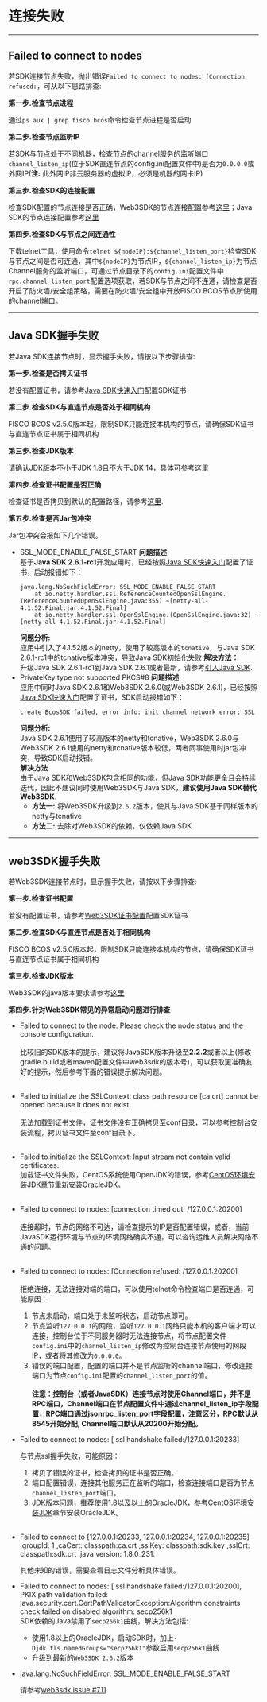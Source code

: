 # 连接失败
<hr>

## Failed to connect to nodes

若SDK连接节点失败，抛出错误`Failed to connect to nodes: [Connection refused:`，可从以下思路排查:

**第一步.检查节点进程**

通过`ps aux | grep fisco bcos`命令检查节点进程是否启动

**第二步.检查节点监听IP**

若SDK与节点处于不同机器，检查节点的channel服务的监听端口`channel_listen_ip`(位于SDK直连节点的config.ini配置文件中)是否为`0.0.0.0`或外网IP(**注:** 此外网IP非云服务器的虚拟IP，必须是机器的网卡IP)

**第三步.检查SDK的连接配置**

检查SDK配置的节点连接是否正确，Web3SDK的节点连接配置参考[这里](../sdk/java_sdk.html#spring)；Java SDK的节点连接配置参考[这里](../sdk/java_sdk/configuration.html#id6)

**第四步.检查SDK与节点之间连通性**

下载telnet工具，使用命令`telnet ${nodeIP}:${channel_listen_port}`检查SDK与节点之间是否可连通，其中`${nodeIP}`为节点IP，`${channel_listen_ip}`为节点Channel服务的监听端口，可通过节点目录下的`config.ini`配置文件中`rpc.channel_listen_port`配置选项获取，若SDK与节点之间不连通，请检查是否开启了防火墙/安全组策略，需要在防火墙/安全组中开放FISCO BCOS节点所使用的channel端口。
<hr>

## Java SDK握手失败

若Java SDK连接节点时，显示握手失败，请按以下步骤排查: 

**第一步.检查是否拷贝证书**

若没有配置证书，请参考[Java SDK快速入门](../sdk/java_sdk/quick_start.html#sdk)配置SDK证书

**第二步.检查SDK与直连节点是否处于相同机构**

FISCO BCOS v2.5.0版本起，限制SDK只能连接本机构的节点，请确保SDK证书与直连节点证书属于相同机构

**第三步.检查JDK版本**

请确认JDK版本不小于JDK 1.8且不大于JDK 14，具体可参考[这里](./java_sdk.html#java)

**第四步.检查证书配置是否正确**

检查证书是否拷贝到默认的配置路径，请参考[这里](./java_sdk.html#id1).

**第五步.检查是否Jar包冲突**

Jar包冲突会报如下几个错误。
- SSL_MODE_ENABLE_FALSE_START
    **问题描述**<br>
    基于**Java SDK 2.6.1-rc1**开发应用时，已经按照[Java SDK快速入门](../sdk/java_sdk/quick_start.md)配置了证书，启动报错如下：
    ```
    java.lang.NoSuchFieldError: SSL_MODE_ENABLE_FALSE_START
        at io.netty.handler.ssl.ReferenceCountedOpenSslEngine.(ReferenceCountedOpenSslEngine.java:355) ~[netty-all-4.1.52.Final.jar:4.1.52.Final]
        at io.netty.handler.ssl.OpenSslEngine.(OpenSslEngine.java:32) ~[netty-all-4.1.52.Final.jar:4.1.52.Final]
    ```
    **问题分析:**<br>
    应用中引入了4.1.52版本的netty，使用了较高版本的`tcnative`，与Java SDK 2.6.1-rc1中的tcnative版本冲突，导致Java SDK初始化失败
    **解决方法：**<br>
    升级Java SDK 2.6.1-rc1到Java SDK 2.6.1或者最新，请参考[引入Java SDK](../sdk/java_sdk/quick_start.html#java-sdk).
- PrivateKey type not supported PKCS#8
    **问题描述**<br>
    应用中同时Java SDK 2.6.1和Web3SDK 2.6.0(或Web3SDK 2.6.1)，已经按照[Java SDK快速入门](../sdk/java_sdk/quick_start.md)配置了证书，SDK启动报错如下：
    ```bash
    create BcosSDK failed, error info: init channel network error: SSL context init failed, please make sure your cert and key files are properly configured. error info: PrivateKey type not supported PKCS#8
    ```
    **问题分析:**<br>
    Java SDK 2.6.1使用了较高版本的netty和tcnative，Web3SDK 2.6.0与Web3SDK 2.6.1使用的netty和tcnative版本较低，两者同事使用时jar包冲突，导致SDK启动报错。<br>
    **解决方法**<br>
    由于Java SDK和Web3SDK包含相同的功能，但Java SDK功能更全且会持续迭代，因此不建议同时使用Web3SDK与Java SDK，**建议使用Java SDK替代Web3SDK**.
    - **方法一:** 将Web3SDK升级到`2.6.2`版本，使其与Java SDK基于同样版本的netty与tcnative
    - **方法二:** 去除对Web3SDK的依赖，仅依赖Java SDK
<hr>

## web3SDK握手失败

若Web3SDK连接节点时，显示握手失败，请按以下步骤排查: 

**第一步.检查证书配置**

若没有配置证书，请参考[Web3SDK证书配置](../sdk/java_sdk.html#id2)配置SDK证书

**第二步.检查SDK与直连节点是否处于相同机构**

FISCO BCOS v2.5.0版本起，限制SDK只能连接本机构的节点，请确保SDK证书与直连节点证书属于相同机构

**第三步.检查JDK版本**

Web3SDK的java版本要求请参考[这里](./sdk.html#java)

**第四步.针对Web3SDK常见的异常启动问题进行排查**
- Failed to connect to the node. Please check the node status and the console configuration.<br>    
  比较旧的SDK版本的提示，建议将JavaSDK版本升级至**2.2.2**或者以上(修改gradle.build或者maven配置文件中web3sdk的版本号)，可以获取更准确友好的提示，然后参考下面的错误提示解决问题。<br> <br>    

- Failed to initialize the SSLContext: class path resource [ca.crt] cannot be opened because it does not exist. <br>   
  无法加载到证书文件，证书文件没有正确拷贝至conf目录，可以参考控制台安装流程，拷贝证书文件至conf目录下。<br><br>  

- Failed to initialize the SSLContext: Input stream not contain valid certificates. <br> 
  加载证书文件失败，CentOS系统使用OpenJDK的错误，参考[CentOS环境安装JDK](../manual/console.html#java)章节重新安装OracleJDK。<br><br> 

- Failed to connect to nodes: [connection timed out: /127.0.0.1:20200]<br>  
  连接超时，节点的网络不可达，请检查提示的IP是否配置错误，或者，当前JavaSDK运行环境与节点的环境网络确实不通，可以咨询运维人员解决网络不通的问题。<br><br> 

- Failed to connect to nodes: [Connection refused: /127.0.0.1:20200]<br>  
  拒绝连接，无法连接对端的端口，可以使用telnet命令检查端口是否连通，可能原因：
  1. 节点未启动，端口处于未监听状态，启动节点即可。
  2. 节点监听`127.0.0.1`的网段，监听`127.0.0.1`网络只能本机的客户端才可以连接，控制台位于不同服务器时无法连接节点，将节点配置文件`config.ini`中的`channel_listen_ip`修改为控制台连接节点使用的网段IP，或者将其修改为`0.0.0.0`。
  3. 错误的端口配置，配置的端口并不是节点监听的channel端口，修改连接端口为节点`config.ini`配置的`channel_listen_port`的值。<br>  
   **注意：控制台（或者JavaSDK）连接节点时使用Channel端口，并不是RPC端口，Channel端口在节点配置文件中通过channel_listen_ip字段配置，RPC端口通过jsonrpc_listen_port字段配置，注意区分，RPC默认从8545开始分配, Channel端口默认从20200开始分配。**  

- Failed to connect to nodes: [ ssl handshake failed:/127.0.0.1:20233]

  与节点ssl握手失败，可能原因：<br>  
  1. 拷贝了错误的证书，检查拷贝的证书是否正确。
  2. 端口配置错误，连接其他服务正在监听的端口，检查连接端口是否为节点`channel_listen_port`端口。
  3. JDK版本问题，推荐使用1.8以及以上的OracleJDK，参考[CentOS环境安装JDK](../manual/console.html#java)章节安装OracleJDK。<br><br> 
  
- Failed to connect to [127.0.0.1:20233, 127.0.0.1:20234, 127.0.0.1:20235] ,groupId: 1 ,caCert: classpath:ca.crt ,sslKey: classpath:sdk.key ,sslCrt: classpath:sdk.crt ,java version: 1.8.0_231.
  
  其他未知的错误，需要查看日志文件分析具体错误。<br>

- Failed to connect to nodes: [ ssl handshake failed:/127.0.0.1:20200], PKIX path validation failed: java.security.cert.CertPathValidatorException:Algorithm constraints check failed on disabled algorithm: secp256k1<br>
  SDK依赖的Java禁用了`secp256k1`曲线，解决方法包括:
  - 使用1.8以上的OracleJDK，启动SDK时，加上`-Djdk.tls.namedGroups="secp256k1"`参数启用`secp256k1`曲线
  - 升级到最新的`Web3SDK 2.6.2`版本<br>

- java.lang.NoSuchFieldError: SSL_MODE_ENABLE_FALSE_START
  
  请参考[web3sdk issue #711](https://github.com/FISCO-BCOS/web3sdk/issues/711)<br>
